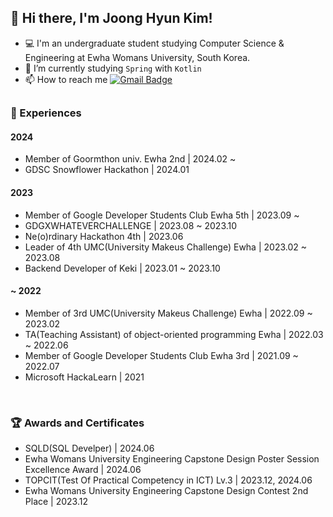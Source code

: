 ## 👋 Hi there, I'm Joong Hyun Kim!
- 💻 I'm an undergraduate student studying Computer Science & Engineering at Ewha Womans University, South Korea. 
- 🌱 I’m currently studying `Spring` with `Kotlin`
- 📫 How to reach me  [![Gmail Badge](https://img.shields.io/badge/Gmail-D14836?style=flat&logo=Gmail&logoColor=white)](mailto:jooongh.k@gmail.com)

##

### 🔭 Experiences
#### 2024
- Member of Goormthon univ. Ewha 2nd | 2024.02 ~
- GDSC Snowflower Hackathon | 2024.01

#### 2023
- Member of Google Developer Students Club Ewha 5th | 2023.09 ~
- GDGXWHATEVERCHALLENGE | 2023.08 ~ 2023.10
- Ne(o)rdinary Hackathon 4th | 2023.06
- Leader of 4th UMC(University Makeus Challenge) Ewha | 2023.02 ~ 2023.08
- Backend Developer of Keki | 2023.01 ~ 2023.10

#### ~ 2022
- Member of 3rd UMC(University Makeus Challenge) Ewha | 2022.09 ~ 2023.02
- TA(Teaching Assistant) of object-oriented programming Ewha | 2022.03 ~ 2022.06
- Member of Google Developer Students Club Ewha 3rd | 2021.09 ~ 2022.07
- Microsoft HackaLearn | 2021 

<br>

### 🏆 Awards and Certificates
- SQLD(SQL Develper) | 2024.06
- Ewha Womans University Engineering Capstone Design Poster Session Excellence Award | 2024.06
- TOPCIT(Test Of Practical Competency in ICT) Lv.3 | 2023.12, 2024.06
- Ewha Womans University Engineering Capstone Design Contest 2nd Place | 2023.12
